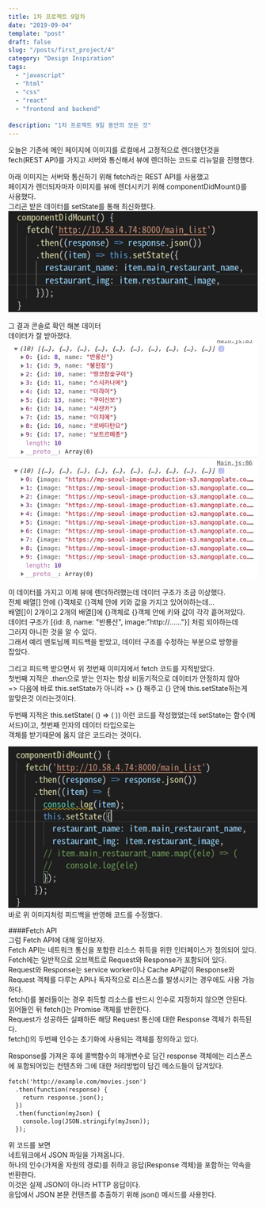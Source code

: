 ```yaml
---
title: 1차 프로젝트 9일차
date: "2019-09-04"
template: "post"
draft: false
slug: "/posts/first_project/4"
category: "Design Inspiration"
tags:
  - "javascript"
  - "html"
  - "css"
  - "react"
  - "frontend and backend"

description: "1차 프로젝트 9일 동안의 모든 것"
---
```


오늘은 기존에 메인 페이지에 이미지를 로컬에서 고정적으로 렌더했던것을  
fech(REST API)를 가지고 서버와 통신해서 뷰에 렌더하는 코드로 리뉴얼을 진행했다.

아래 이미지는 서버와 통신하기 위해 fetch라는 REST API를 사용했고  
페이지가 렌더되자마자 이미지를 뷰에 렌더시키기 위해 componentDidMount()를  
사용했다.  
그리곤 받은 데이터를 setState를 통해 최신화했다.  
![fetch1IMG](/media/fetch1.jpeg)

그 결과 콘솔로 확인 해본 데이터  
데이터가 잘 받아졌다.  
![fetch2IMG](/media/fetch2.jpeg)

이 데이터를 가지고 이제 뷰에 렌더하려했는데 데이터 구조가 조금 이상했다.  
전체 배열[] 안에 {}객체로 {}객체 안에 키와 값을 가지고 있어야하는데...  
배열[]이 2개이고 2개의 배열[]에 {}객체로 {}객체 안에 키와 값이 각각 흩어져있다.  
데이터 구조가 [{id: 8, name: "반룡산", image:"http://......"}] 처럼 되야하는데  
그러지 아니한 것을 알 수 있다.  
그래서 예리 멘토님께 피드백을 받았고, 데이터 구조를 수정하는 부분으로 방향을  
잡았다.

그리고 피드백 받으면서 위 첫번째 이미지에서 fetch 코드를 지적받았다.  
첫번째 지적은 .then으로 받는 인자는 항상 비동기적으로 데이터가 안정하지 않아  
=> 다음에 바로 this.setState가 아니라 => {} 해주고 {} 안에 this.setState하는게  
알맞은것 이라는것이다.

두번째 지적은 this.setState( () => (
)) 이런 코드를 작성했었는데 setState는 함수(메서드)이고, 첫번째 인자의 데이터 타입으로는  
객체를 받기때문에 옳지 않은 코드라는 것이다.

![fetch3IMG](/media/fetch3.jpeg)  
바로 위 이미지처렁 피드백을 반영해 코드를 수정했다.

####Fetch API  
그럼 Fetch API에 대해 알아보자.  
Fetch API는 네트워크 통신을 포함한 리소스 취득을 위한 인터페이스가 정의되어 있다.  
Fetch에는 일반적으로 오브젝트로 Request와 Response가 포함되어 있다.  
Request와 Response는 service worker이나 Cache API같이 Response와 Request 객체를 다루는 API나 독자적으로 리스폰스를 발생시키는 경우에도 사용 가능하다.  
fetch()를 불러들이는 경우 취득할 리소스를 반드시 인수로 지정하지 않으면 안된다.  
읽어들인 뒤 fetch()는 Promise 객체를 반환한다.  
Request가 성공하든 실패하든 해당 Request 통신에 대한 Response 객체가 취득된다.  
fetch()의 두번째 인수는 초기화에 사용되는 객체를 정의하고 있다.

Response를 가져온 후에 콜백함수의 매개변수로 담긴 response 객체에는 리스폰스에 포함되어있는 컨텐츠와 그에 대한 처리방법이 담긴 메소드들이 담겨있다.

```
fetch('http://example.com/movies.json')
  .then(function(response) {
    return response.json();
  })
  .then(function(myJson) {
    console.log(JSON.stringify(myJson));
  });
```

위 코드를 보면  
네트워크에서 JSON 파일을 가져옵니다.  
하나의 인수(가져올 자원의 경로)를 취하고 응답(Response 객체)을 포함하는 약속을  
반환한다.  
이것은 실제 JSON이 아니라 HTTP 응답이다.  
응답에서 JSON 본문 컨텐츠를 추출하기 위해 json() 메서드를 사용한다.
